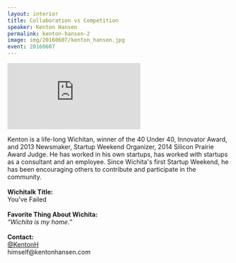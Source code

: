 ```yaml
---
layout: interior
title: Collaboration vs Competition
speaker: Kenton Hansen
permalink: kenton-hansen-2
image: img/20160607/kenton_hansen.jpg
event: 20160607
---
```


<div class='embed-container'>
  <iframe src='https://www.youtube.com/embed/CNbC2x_GVpQ' frameborder='0' allowfullscreen></iframe>
</div>

<section class="bg-dark" id="events">
  <div class="container text-center">
    <div class="col-lg-6 col-sm-8 col-lg-offset-3 col-sm-offset-2">
      <p>
        Kenton is a life-long Wichitan, winner of the 40 Under 40, Innovator Award, and 2013 Newsmaker, Startup Weekend Organizer, 2014 Silicon Prairie Award Judge. He has worked in his own startups, has worked with startups as a consultant and an employee. Since Wichita's first Startup Weekend, he has been encouraging others to contribute and participate in the community.<br><br><strong>Wichitalk Title:</strong><br>You’ve Failed<br><br><strong>Favorite Thing About Wichita:</strong><br><i>“Wichita is my home.”</i><br><br><strong>Contact:</strong><br><a href="https://twitter.com/kentonh" target="_blank">@KentonH</a><br>himself@kentonhansen.com
      </p>
    </div>
  </div>
</section>